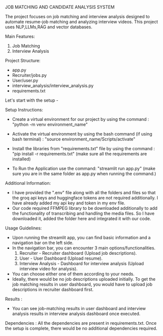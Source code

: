 JOB MATCHING AND CANDIDATE ANALYSIS SYSTEM

The project focuses on job matching and interview analysis designed to automate resume-job matching and analyzing interview videos. This project uses NLP,LLMs,RAG and vector databases.

Main Features:
1. Job Matching
2. Interview Analysis

Project Structure:
- app.py
- Recruiter/jobs.py
- User/user.py
- interview_analysis/interview_analysis.py
- requirements.txt

Let's start with the setup -

Setup Instructions:
- Create a virtual environment for our project by using the command :
    "python -m venv environment_name"

- Activate the virtual environment by using the bash command (if using bash terminal) :
    "source environment_name/Scripts/activate"

- Install the libraries from "requirements.txt" file by using the command :
    "pip install -r requirements.txt"
    (make sure all the requirements are installed)

- To Run the Application use the command:
    "streamlit run app.py"
    (make sure you are in the same folder as app.py when running the command.)

Additional Information:
- I have provided the ".env" file along with all the folders and files so that the groq api keys and huggingface tokens are not required additionally. I have already added my api key and token in my env file.
- Our code required FFMPEG library to be downloaded additionally to add the functionality of transcribing and handling the media files. So I have downloaded it, added the folder here and integrated it with our code.

Usage Guidelines:
- Upon running the streamlit app, you can find basic information and a navigation bar on the left side.
-  In the navigation bar, you can encounter 3 main options/functionalities.
    1. Recruiter - Recruiter dashboard (Upload job descriptions).
    2. User - User Dashboard (Upload resume).
    3. Interview Analysis - Dashboard for interview analysis (Upload interview video for analysis).
- You can choose either one of them according to your needs.
- Ideally, there would be no job descriptions uploaded initially. To get the job matching results in user dashboard, you would have to upload job descriptions in recruiter dashboard first.

Results :
- You can see job-matching results in user dashboard and interview analysis results in interview analysis dashboard once executed.

Dependencies :
All the dependencies are present in requirements.txt. Once the setup is complete, there would be no additional dependencies required.